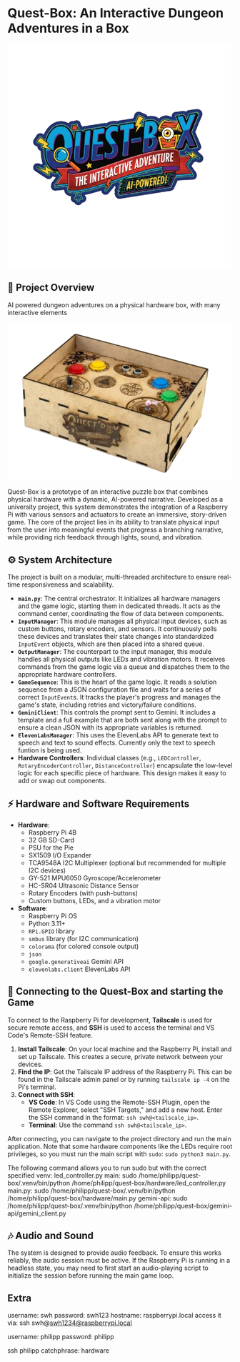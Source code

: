 # Quest-Box: An Interactive Dungeon Adventures in a Box


![Quest-Box-Logo](quest-box-logo.png)

## 📖 Project Overview

AI powered dungeon adventures on a physical hardware box, with many interactive elements

![Quest-Box](questbox-free.png)

Quest-Box is a prototype of an interactive puzzle box that combines physical hardware with a dynamic, AI-powered narrative. Developed as a university project, this system demonstrates the integration of a Raspberry Pi with various sensors and actuators to create an immersive, story-driven game. The core of the project lies in its ability to translate physical input from the user into meaningful events that progress a branching narrative, while providing rich feedback through lights, sound, and vibration.

## ⚙️ System Architecture

The project is built on a modular, multi-threaded architecture to ensure real-time responsiveness and scalability.

* **`main.py`**: The central orchestrator. It initializes all hardware managers and the game logic, starting them in dedicated threads. It acts as the command center, coordinating the flow of data between components.
* **`InputManager`**: This module manages all physical input devices, such as custom buttons, rotary encoders, and sensors. It continuously polls these devices and translates their state changes into standardized `InputEvent` objects, which are then placed into a shared queue.
* **`OutputManager`**: The counterpart to the input manager, this module handles all physical outputs like LEDs and vibration motors. It receives commands from the game logic via a queue and dispatches them to the appropriate hardware controllers.
* **`GameSequence`**: This is the heart of the game logic. It reads a solution sequence from a JSON configuration file and waits for a series of correct `InputEvent`s. It tracks the player's progress and manages the game's state, including retries and victory/failure conditions.
* **`GeminiClient`**: This controls the prompt sent to Gemini. It includes a template and a full example that are both sent along with the prompt to ensure a clean JSON with its appropriate variables is returned.
* **`ElevenLabsManager`**: This uses the ElevenLabs API to generate text to speech and text to sound effects. Currently only the text to speech funtion is being used.
* **Hardware Controllers**: Individual classes (e.g., `LEDController`, `RotaryEncoderController`, `DistanceController`) encapsulate the low-level logic for each specific piece of hardware. This design makes it easy to add or swap out components.

## ⚡️ Hardware and Software Requirements

* **Hardware**:
    * Raspberry Pi 4B
    * 32 GB SD-Card
    * PSU for the Pie
    * SX1509 I/O Expander
    * TCA9548A I2C Multiplexer (optional but recommended for multiple I2C devices)
    * GY-521 MPU6050 Gyroscope/Accelerometer
    * HC-SR04 Ultrasonic Distance Sensor
    * Rotary Encoders (with push-buttons)
    * Custom buttons, LEDs, and a vibration motor
* **Software**:
    * Raspberry Pi OS
    * Python 3.11+
    * `RPi.GPIO` library
    * `smbus` library (for I2C communication)
    * `colorama` (for colored console output)
    * `json` 
    * `google.generativeai` Gemini API
    * `elevenlabs.client` ElevenLabs API

## 🔌 Connecting to the Quest-Box and starting the Game

To connect to the Raspberry Pi for development, **Tailscale** is used for secure remote access, and **SSH** is used to access the terminal and VS Code's Remote-SSH feature.

1.  **Install Tailscale**: On your local machine and the Raspberry Pi, install and set up Tailscale. This creates a secure, private network between your devices.
2.  **Find the IP**: Get the Tailscale IP address of the Raspberry Pi. This can be found in the Tailscale admin panel or by running `tailscale ip -4` on the Pi's terminal.
3.  **Connect with SSH**:
    * **VS Code**: In VS Code using the Remote-SSH Plugin, open the Remote Explorer, select "SSH Targets," and add a new host. Enter the SSH command in the format: `ssh swh@<tailscale_ip>`.
    * **Terminal**: Use the command `ssh swh@<tailscale_ip>`.

After connecting, you can navigate to the project directory and run the main application. Note that some hardware components like the LEDs require root privileges, so you must run the main script with `sudo`: `sudo python3 main.py`.

The following command allows you to run sudo but with the correct specified venv:
    led_controller.py main: 
        sudo /home/philipp/quest-box/.venv/bin/python /home/philipp/quest-box/hardware/led_controller.py
    main.py:
        sudo /home/philipp/quest-box/.venv/bin/python /home/philipp/quest-box/hardware/main.py
    gemini-api:
        sudo /home/philipp/quest-box/.venv/bin/python /home/philipp/quest-box/gemini-api/gemini_client.py

## 🎶 Audio and Sound

The system is designed to provide audio feedback. To ensure this works reliably, the audio session must be active. If the Raspberry Pi is running in a headless state, you may need to first start an audio-playing script to initialize the session before running the main game loop.


##   Extra

username: swh
password: swh123
hostname: raspberrypi.local
access it via: ssh swh@swh1234@raspberrypi.local

username: philipp
password: philipp

ssh philipp
catchphrase: hardware